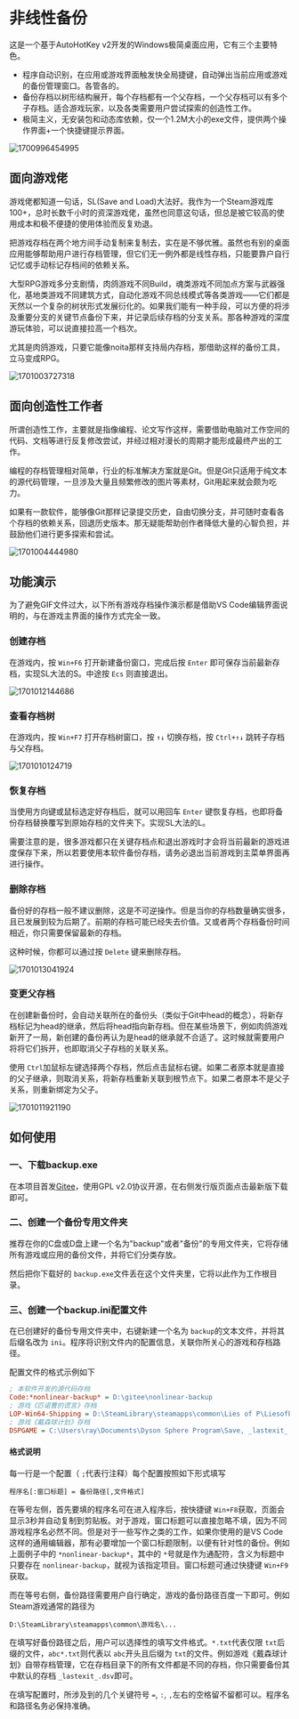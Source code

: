 # 非线性备份

这是一个基于AutoHotKey v2开发的Windows极简桌面应用，它有三个主要特色。

* 程序自动识别，在应用或游戏界面触发快全局捷键，自动弹出当前应用或游戏的备份管理窗口。各管各的。
* 备份存档以树形结构展开，每个存档都有一个父存档，一个父存档可以有多个子存档。适合游戏玩家，以及各类需要用户尝试探索的创造性工作。
* 极简主义，无安装包和动态库依赖，仅一个1.2M大小的exe文件，提供两个操作界面+一个快捷键提示界面。

![1700996454995](images/1700996454995.png)

## 面向游戏佬

游戏佬都知道一句话，SL(Save and Load)大法好。我作为一个Steam游戏库100+，总时长数千小时的资深游戏佬，虽然也同意这句话，但总是被它较高的使用成本和极不便捷的使用体验而反复劝退。

把游戏存档在两个地方间手动复制来复制去，实在是不够优雅。虽然也有别的桌面应用能够帮助用户进行存档管理，但它们无一例外都是线性存档，只能要靠户自行记忆或手动标记存档间的依赖关系。

大型RPG游戏多分支剧情，肉鸽游戏不同Build，魂类游戏不同加点方案与武器强化，基地类游戏不同建筑方式，自动化游戏不同总线模式等各类游戏——它们都是天然以一个复杂的树状形式发展衍化的。如果我们能有一种手段，可以方便的将涉及重要分支的关键节点备份下来，并记录后续存档的分支关系。那各种游戏的深度游玩体验，可以说直接拉高一个档次。

尤其是肉鸽游戏，只要它能像noita那样支持局内存档，那借助这样的备份工具，立马变成RPG。

![1701003727318](image/README/1701003727318.png)

## 面向创造性工作者

所谓创造性工作，主要就是指像编程、论文写作这样，需要借助电脑对工作空间的代码、文档等进行反复修改尝试，并经过相对漫长的周期才能形成最终产出的工作。

编程的存档管理相对简单，行业的标准解决方案就是Git。但是Git只适用于纯文本的源代码管理，一旦涉及大量且频繁修改的图片等素材，Git用起来就会颇为吃力。

如果有一款软件，能够像Git那样记录提交历史，自由切换分支，并可随时查看各个存档的依赖关系，回退历史版本。那无疑能帮助创作者降低大量的心智负担，并鼓励他们进行更多探索和尝试。

![1701004444980](image/README/1701004444980.png)

## 功能演示

为了避免GIF文件过大，以下所有游戏存档操作演示都是借助VS Code编辑界面说明的，与在游戏主界面的操作方式完全一致。

### 创建存档

在游戏内，按 `Win+F6` 打开新建备份窗口，完成后按 `Enter` 即可保存当前最新存档，实现SL大法的S。中途按 `Ecs` 则直接退出。

![1701012144686](image/README/1701012144686.gif)

### 查看存档树

在游戏内，按 `Win+F7` 打开存档树窗口，按 `↑↓` 切换存档，按 `Ctrl+↑↓` 跳转子存档与父存档。

![1701010124719](image/README/1701010124719.gif)

### 恢复存档

当使用方向键或鼠标选定好存档后，就可以用回车 `Enter` 键恢复存档，也即将备份存档替换覆写到原始存档的文件夹下。实现SL大法的L。

需要注意的是，很多游戏都只在关键存档点和退出游戏时才会将当前最新的游戏进度保存下来，所以若要使用本软件备份存档，请务必退出当前游戏到主菜单界面再进行操作。


### 删除存档

备份好的存档一般不建议删除，这是不可逆操作。但是当你的存档数量确实很多，且已发展到较为后期了。前期的存档可能已经失去价值。又或者两个存档备份时间相近，你只需要保留最新的存档。

这种时候，你都可以通过按 `Delete` 键来删除存档。

![1701013041924](image/README/1701013041924.gif)

### 变更父存档

在创建新备份时，会自动关联所在的备份头（类似于Git中head的概念），将新存档标记为head的继承，然后将head指向新存档。但在某些场景下，例如肉鸽游戏新开了一局，新创建的备份再认为是head的继承就不合适了。这时候就需要用户将将它们拆开，也即取消父子存档的关联关系。

使用 `Ctrl`加鼠标左键选择两个存档，然后点击鼠标右键。如果二者原本就是直接的父子继承，则取消关系，将新存档重新关联到根节点下。如果二者原本不是父子关系，则重新绑定为父子。

![1701011921190](image/README/1701011921190.gif)

## 如何使用

### 一、下载backup.exe

在本项目首发[Gitee](https://gitee.com/wolray/nonlinear-backup)，使用GPL v2.0协议开源，在右侧发行版页面点击最新版下载即可。

### 二、创建一个备份专用文件夹

推荐在你的C盘或D盘上建一个名为"backup"或者"备份"的专用文件夹，它将存储所有游戏或应用的备份文件，并将它们分类存放。

然后把你下载好的 `backup.exe`文件丢在这个文件夹里，它将以此作为工作根目录。

### 三、创建一个backup.ini配置文件

在已创建好的备份专用文件夹中，右键新建一个名为 `backup`的文本文件，并将其后缀名改为 `ini`。程序将识别文件内的配置信息，关联你所关心的游戏和存档路径。

配置文件的格式示例如下

```ini
; 本软件开发的源代码存档
Code:*nonlinear-backup* = D:\gitee\nonlinear-backup
; 游戏《匹诺曹的谎言》存档
LOP-Win64-Shipping = D:\SteamLibrary\steamapps\common\Lies of P\LiesofP\Saved\SaveGames\855023306
; 游戏《戴森球计划》存档
DSPGAME = C:\Users\ray\Documents\Dyson Sphere Program\Save, _lastexit_.dsv
```

#### 格式说明

每一行是一个配置（ `;`代表行注释）每个配置按照如下形式填写

```
程序名[:窗口标题] = 备份路径[,文件格式]
```

在等号左侧，首先要填的程序名可在进入程序后，按快捷键 `Win+F8`获取，页面会显示3秒并自动复制到剪贴板。对于游戏，窗口标题可以直接忽略不填，因为不同游戏程序名必然不同。但是对于一些写作之类的工作，如果你使用的是VS Code这样的通用编辑器，那有必要增加一个窗口标题限制，以便有针对性的备份。例如上面例子中的 `*nonlinear-backup*`，其中的 `*`号就是作为通配符，含义为标题中只要存在 `nonlinear-backup`，就视为该指定项目。窗口标题可通过快捷键 `Win+F9`获取。

而在等号右侧，备份路径需要用户自行确定，游戏的备份路径百度一下即可。例如Steam游戏通常的路径为

```
D:\SteamLibrary\steamapps\common\游戏名\...
```

在填写好备份路径之后，用户可以选择性的填写文件格式。`*.txt`代表仅限 `txt`后缀的文件，`abc*.txt`则代表以 `abc`开头且后缀为 `txt`的文件。例如游戏《戴森球计划》自带存档管理，它在存档目录下的所有文件都是不同的存档，你只需要备份其中默认的存档 `_lastexit_.dsv`即可。

在填写配置时，所涉及到的几个关键符号 `=`, `:`, `,`左右的空格留不留都可以。程序名和路径名务必保持准确。
